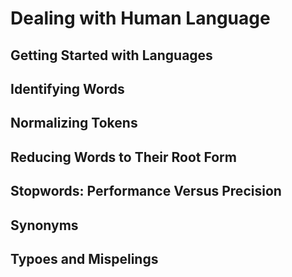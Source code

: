 # Dealing with Human Language

## Getting Started with Languages

## Identifying Words

## Normalizing Tokens

## Reducing Words to Their Root Form

## Stopwords: Performance Versus Precision

## Synonyms

## Typoes and Mispelings
